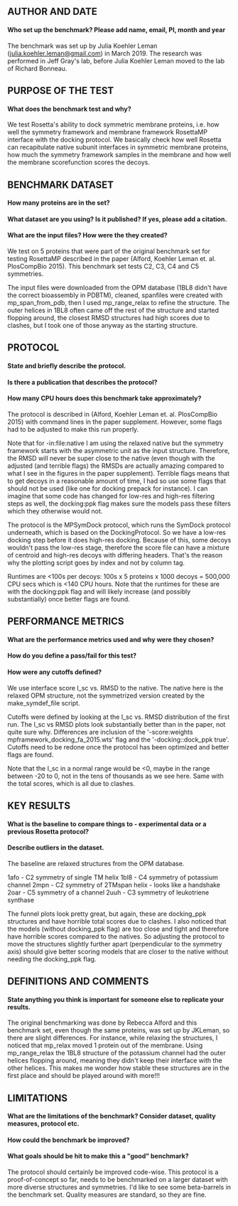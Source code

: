## AUTHOR AND DATE
#### Who set up the benchmark? Please add name, email, PI, month and year
The benchmark was set up by Julia Koehler Leman (julia.koehler.leman@gmail.com) in March 2019.
The research was performed in Jeff Gray's lab, before Julia Koehler Leman moved to the lab of Richard Bonneau. 

## PURPOSE OF THE TEST
#### What does the benchmark test and why?
We test Rosetta's ability to dock symmetric membrane proteins, i.e. how well the symmetry framework and membrane framework RosettaMP interface with the docking protocol. We basically check how well Rosetta can recapitulate native subunit interfaces in symmetric membrane proteins, how much the symmetry framework samples in the membrane and how well the membrane scorefunction scores the decoys. 

## BENCHMARK DATASET
#### How many proteins are in the set?
#### What dataset are you using? Is it published? If yes, please add a citation.
#### What are the input files? How were the they created?
We test on 5 proteins that were part of the original benchmark set for testing RosettaMP described in the paper (Alford, Koehler Leman et. al. PlosCompBio 2015). This benchmark set tests C2, C3, C4 and C5 symmetries. 

The input files were downloaded from the OPM database (1BL8 didn't have the correct bioassembly in PDBTM), cleaned, spanfiles were created with mp_span_from_pdb, then I used mp_range_relax to refine the structure. The outer helices in 1BL8 often came off the rest of the structure and started flopping around, the closest RMSD structures had high scores due to clashes, but I took one of those anyway as the starting structure. 

## PROTOCOL
#### State and briefly describe the protocol.
#### Is there a publication that describes the protocol?
#### How many CPU hours does this benchmark take approximately?

The protocol is described in (Alford, Koehler Leman et. al. PlosCompBio 2015) with command lines in the paper supplement. However, some flags had to be adjusted to make this run properly. 

Note that for -in:file:native I am using the relaxed native but the symmetry framework starts with the asymmetric unit as the input structure. Therefore, the RMSD will never be super close to the native (even though with the adjusted (and terrible flags) the RMSDs are actually amazing compared to what I see in the figures in the paper supplement). Terrible flags means that to get decoys in a reasonable amount of time, I had so use some flags that should not be used (like one for docking prepack for instance). I can imagine that some code has changed for low-res and high-res filtering steps as well, the docking:ppk flag makes sure the models pass these filters which they otherwise would not. 

The protocol is the MPSymDock protocol, which runs the SymDock protocol underneath, which is based on the DockingProtocol. So we have a low-res docking step before it does high-res docking. Because of this, some decoys wouldn't pass the low-res stage, therefore the score file can have a mixture of centroid and high-res decoys with differing headers. That's the reason why the plotting script goes by index and not by column tag.

Runtimes are <100s per decoys: 100s x 5 proteins x 1000 decoys = 500,000 CPU secs which is <140 CPU hours. Note that the runtimes for these are with the docking:ppk flag and will likely increase (and possibly substantially) once better flags are found. 

## PERFORMANCE METRICS
#### What are the performance metrics used and why were they chosen?
#### How do you define a pass/fail for this test?
#### How were any cutoffs defined?

We use interface score I_sc vs. RMSD to the native. The native here is the relaxed OPM structure, not the symmetrized version created by the make_symdef_file script. 

Cutoffs were defined by looking at the I_sc vs. RMSD distribution of the first run. The I_sc vs RMSD plots look substantially better than in the paper, not quite sure why. Differences are inclusion of the '-score:weights mpframework_docking_fa_2015.wts' flag and the '-docking::dock_ppk true'. Cutoffs need to be redone once the protocol has been optimized and better flags are found. 

Note that the I_sc in a normal range would be <0, maybe in the range between -20 to 0, not in the tens of thousands as we see here. Same with the total scores, which is all due to clashes.

## KEY RESULTS
#### What is the baseline to compare things to - experimental data or a previous Rosetta protocol?
#### Describe outliers in the dataset. 

The baseline are relaxed structures from the OPM database. 

1afo - C2 symmetry of single TM helix
1bl8 - C4 symmetry of potassium channel
2mpn - C2 symmetry of 2TMspan helix - looks like a handshake
2oar - C5 symmetry of a channel
2uuh - C3 symmetry of leukotriene synthase

The funnel plots look pretty great, but again, these are docking_ppk structures and have horrible total scores due to clashes. I also noticed that the models (without docking_ppk flag) are too close and tight and therefore have horrible scores compared to the natives. So adjusting the protocol to move the structures slightly further apart (perpendicular to the symmetry axis) should give better scoring models that are closer to the native without needing the docking_ppk flag.

## DEFINITIONS AND COMMENTS
#### State anything you think is important for someone else to replicate your results. 

The original benchmarking was done by Rebecca Alford and this benchmark set, even though the same proteins, was set up by JKLeman, so there are slight differences. For instance, while relaxing the structures, I noticed that mp_relax moved 1 protein out of the membrane. Using mp_range_relax the 1BL8 structure of the potassium channel had the outer helices flopping around, meaning they didn't keep their interface with the other helices. This makes me wonder how stable these structures are in the first place and should be played around with more!!!

## LIMITATIONS
#### What are the limitations of the benchmark? Consider dataset, quality measures, protocol etc. 
#### How could the benchmark be improved?
#### What goals should be hit to make this a "good" benchmark?

The protocol should certainly be improved code-wise. This protocol is a proof-of-concept so far, needs to be benchmarked on a larger dataset with more diverse structures and symmetries. I'd like to see some beta-barrels in the benchmark set. Quality measures are standard, so they are fine. 

